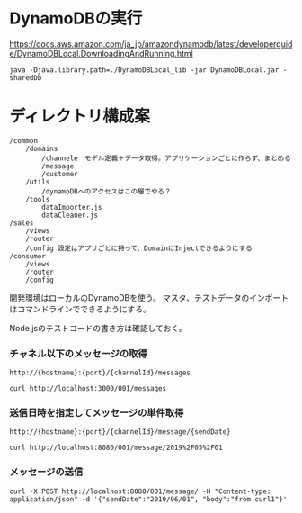 
# DynamoDBの実行

https://docs.aws.amazon.com/ja_jp/amazondynamodb/latest/developerguide/DynamoDBLocal.DownloadingAndRunning.html

```
java -Djava.library.path=./DynamoDBLocal_lib -jar DynamoDBLocal.jar -sharedDb
```

# ディレクトリ構成案

```
/common
    /domains
        /channele　モデル定義＋データ取得。アプリケーションごとに作らず、まとめる
        /message
        /customer
    /utils
        /dynamoDBへのアクセスはこの層でやる？
    /tools
        dataImporter.js
        dataCleaner.js
/sales
    /views
    /router
    /config 設定はアプリごとに持って、DomainにInjectできるようにする
/consumer
    /views
    /router
    /config
```


開発環境はローカルのDynamoDBを使う。
マスタ、テストデータのインポートはコマンドラインでできるようにする。

Node.jsのテストコードの書き方は確認しておく。

### チャネル以下のメッセージの取得

```
http://{hostname}:{port}/{channelId}/messages
```

```
curl http://localhost:3000/001/messages
```

### 送信日時を指定してメッセージの単件取得

```
http://{hostname}:{port}/{channelId}/message/{sendDate}
```


```
curl http://localhost:8080/001/message/2019%2F05%2F01
```

### メッセージの送信

```
curl -X POST http://localhost:8080/001/message/ -H "Content-type: application/json" -d '{"sendDate":"2019/06/01", "body":"from curl1"}'
```



